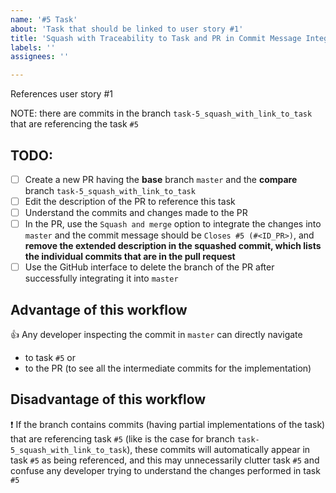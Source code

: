 ```yaml
---
name: '#5 Task'
about: 'Task that should be linked to user story #1'
title: 'Squash with Traceability to Task and PR in Commit Message Integration Strategy, but with Some Commits in the Branch Referencing the Task'
labels: ''
assignees: ''

---
```


References user story #1

NOTE: there are commits in the branch `task-5_squash_with_link_to_task` that are referencing the task `#5`

## TODO:
- [ ] Create a new PR having the **base** branch `master` and the **compare** branch `task-5_squash_with_link_to_task`
- [ ] Edit the description of the PR to reference this task
- [ ] Understand the commits and changes made to the PR
- [ ] In the PR, use the `Squash and merge` option to integrate the changes into `master` and the commit message should be `Closes #5 (#<ID_PR>)`, and **remove the extended description in the squashed commit, which lists the individual commits that are in the pull request**
- [ ] Use the GitHub interface to delete the branch of the PR after successfully integrating it into `master`

## Advantage of this workflow
:thumbsup: Any developer inspecting the commit in `master` can directly navigate
- to task `#5` or
- to the PR (to see all the intermediate commits for the implementation)

## Disadvantage of this workflow
:heavy_exclamation_mark: If the branch contains commits (having partial implementations of the task) that are referencing task `#5` (like is the case for branch `task-5_squash_with_link_to_task`), these commits will automatically appear in task `#5` as being referenced, and this may unnecessarily clutter task `#5` and confuse any developer trying to understand the changes performed in task `#5`